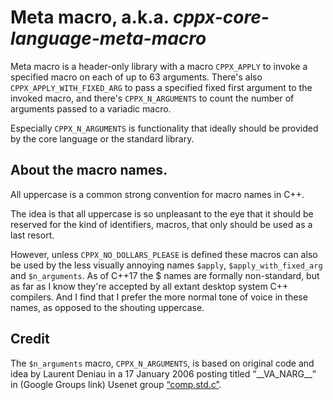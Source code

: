 # Meta macro, a.k.a. *cppx-core-language-meta-macro*

Meta macro is a header-only library with a macro `CPPX_APPLY` to invoke a specified macro on each of up to 63 arguments. There's also `CPPX_APPLY_WITH_FIXED_ARG` to pass a specified fixed first argument to the invoked macro, and there's `CPPX_N_ARGUMENTS` to count the number of arguments passed to a variadic macro.

Especially `CPPX_N_ARGUMENTS` is functionality that ideally should be provided by the core language or the standard library.

## About the macro names.

All uppercase is a common strong convention for macro names in C++.

The idea is that all uppercase is so unpleasant to the eye that it should be reserved for the kind of identifiers, macros, that only should be used as a last resort.

However, unless `CPPX_NO_DOLLARS_PLEASE` is defined these macros can also be used by the less visually annoying names `$apply`, `$apply_with_fixed_arg` and `$n_arguments`. As of C++17 the $ names are formally non-standard, but as far as I know they're accepted by all extant desktop system C++ compilers. And I find that I prefer the more normal tone of voice in these names, as opposed to the shouting uppercase.

## Credit

The `$n_arguments` macro, `CPPX_N_ARGUMENTS`, is based on original code and idea by Laurent Deniau in a 17 January 2006 posting titled “\_\_VA\_NARG\_\_” in (Google Groups link) Usenet group [“comp.std.c”](
https://groups.google.com/forum/?fromgroups=#!topic/comp.std.c/d-6Mj5Lko_s).
